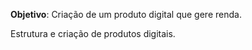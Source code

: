 **Objetivo**: Criação de um produto digital que gere renda.

Estrutura e criação de produtos digitais. 